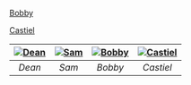 
[Bobby](Bobby.md)

[Castiel](Castiel.md)

| [![Dean ](https://github.com/user-attachments/assets/7ce01197-f68b-43f5-9fda-2564546c8fe9)](Dean.md) | [![Sam](https://github.com/user-attachments/assets/8397edc2-64ef-4ff5-b0bd-8eb50bea0ef8)](Sam.md) | [![Bobby](https://github.com/user-attachments/assets/8f5e9c77-9fd2-4093-abf7-7199ee0e0696)](bobby.md) | [![Castiel](https://github.com/user-attachments/assets/8f275bf0-b765-4fe9-977f-6a6f24025c95)](Castiel.md) |
| :---------------------------: | :---------------------------: | :---------------------------: | :---------------------------: |
|         *Dean*                |          *Sam*                |             *Bobby*           |           *Castiel*           | 

